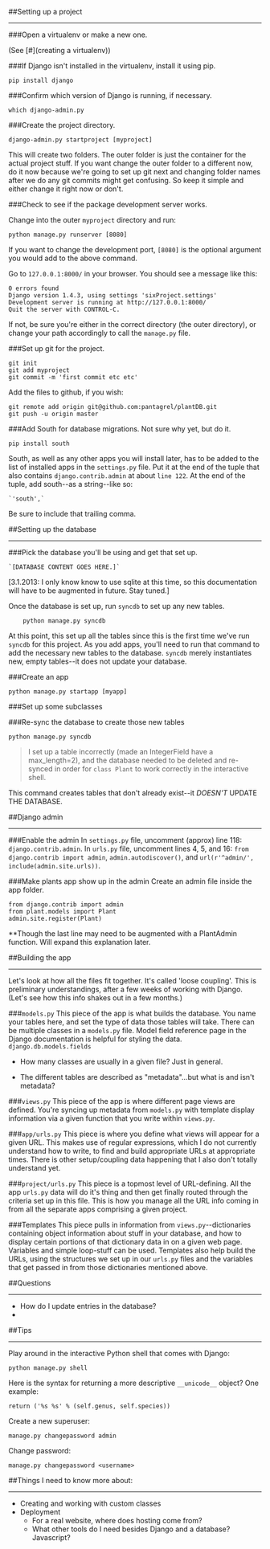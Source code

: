 ##Setting up a project
___

###Open a virtualenv or make a new one. 

(See [#](creating a virtualenv))

###If Django isn't installed in the virtualenv, install it using pip.

	pip install django

###Confirm which version of Django is running, if necessary.
	
	which django-admin.py

###Create the project directory. 

	django-admin.py startproject [myproject]

This will create two folders. The outer folder is just the container for the actual project stuff. If you want change the outer folder to a different now, do it now because we're going to set up git next and changing folder names after we do any git commits might get confusing. So keep it simple and either change it right now or don't.

###Check to see if the package development server works. 

Change into the outer `myproject` directory and run:
	
	python manage.py runserver [8080]
	
If you want to change the development port, `[8080]` is the optional argument you would add to the above command.

Go to `127.0.0.1:8000/` in your browser. You should see a message like this:

	0 errors found
	Django version 1.4.3, using settings 'sixProject.settings'
	Development server is running at http://127.0.0.1:8000/
	Quit the server with CONTROL-C.

If not, be sure you're either in the correct directory (the outer directory), or change your path accordingly to call the `manage.py` file.

###Set up git for the project.
	
	git init
	git add myproject
	git commit -m 'first commit etc etc'

Add the files to github, if you wish:

    git remote add origin git@github.com:pantagrel/plantDB.git
    git push -u origin master

###Add South for database migrations. Not sure why yet, but do it.

	pip install south

South, as well as any other apps you will install later, has to be added to the list of installed apps in the `settings.py` file. Put it at the end of the tuple that also contains `django.contrib.admin` at about `line 122`. At the end of the tuple, add south--as a string--like so:
    
    `'south',`

Be sure to include that trailing comma.

##Setting up the database
___

###Pick the database you'll be using and get that set up. 

    `[DATABASE CONTENT GOES HERE.]`

[3.1.2013: I only know know to use sqlite at this time, so this documentation will have to be augmented in future. Stay tuned.]

Once the database is set up, run `syncdb` to set up any new tables. 

        python manage.py syncdb

At this point, this set up all the tables since this is the first time we've run `syncdb` for this project. As you add apps, you'll need to run that command to add the necessary new tables to the database. `syncdb` merely instantiates new, empty tables--it does not update your database. 


###Create an app

	python manage.py startapp [myapp]

###Set up some subclasses

###Re-sync the database to create those new tables

	python manage.py syncdb
	
>I set up a table incorrectly (made an IntegerField have a 
>max_length=2), and the database needed to be deleted and re-synced in 
>order for `class Plant` to work correctly in the interactive shell.

This command creates tables that don't already exist--it *DOESN'T* UPDATE THE DATABASE.


##Django admin
___
###Enable the admin
In `settings.py` file, uncomment (approx) line 118: `django.contrib.admin`. In `urls.py` file, uncomment lines 4, 5, and 16: `from django.contrib import admin`, `admin.autodiscover()`, and `url(r'^admin/', include(admin.site.urls))`.

###Make plants app show up in the admin
Create an admin file inside the app folder.

    from django.contrib import admin
    from plant.models import Plant
    admin.site.register(Plant)
    
**Though the last line may need to be augmented with a PlantAdmin function. Will expand this explanation later.

##Building the app
___
Let's look at how all the files fit together. It's called 'loose coupling'. This is preliminary understandings, after a few weeks of working with Django. (Let's see how this info shakes out in a few months.)

###`models.py`
This piece of the app is what builds the database. You name your tables here, and set the type of data those tables will take. There can be multiple classes in a `models.py` file. Model field reference page in the Django documentation is helpful for styling the data. `django.db.models.fields`

* How many classes are usually in a given file? Just in general.

* The different tables are described as "metadata"...but what is and isn't metadata?

###`views.py`
This piece of the app is where different page views are defined. You're syncing up metadata from `models.py` with template display information via a given function that you write within `views.py`. 

###`app/urls.py`
This piece is where you define what views will appear for a given URL. This makes use of regular expressions, which I do not currently understand how to write, to find and build appropriate URLs at appropriate times. There is other setup/coupling data happening that I also don't totally understand yet.

###`project/urls.py`
This piece is a topmost level of URL-defining. All the app `urls.py` data will do it's thing and then get finally routed through the criteria set up in this file. This is how you manage all the URL info coming in from all the separate apps comprising a given project.

###Templates
This piece pulls in information from `views.py`--dictionaries containing object information about stuff in your database, and how to display certain portions of that dictionary data in on a given web page. Variables and simple loop-stuff can be used. Templates also help build the URLs, using the structures we set up in our `urls.py` files and the variables that get passed in from those dictionaries mentioned above.


##Questions
___
* How do I update entries in the database?
* 

##Tips
___

Play around in the interactive Python shell that comes with Django:

    python manage.py shell
    
Here is the syntax for returning a more descriptive `__unicode__` object? One example:

    return ('%s %s' % (self.genus, self.species))

Create a new superuser:

    manage.py changepassword admin

Change password:
	
    manage.py changepassword <username>



##Things I need to know more about:
___

- Creating and working with custom classes
- Deployment
	- For a real website, where does hosting come from?
	- What other tools do I need besides Django and a database? Javascript? 
